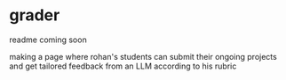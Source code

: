 # grader

readme coming soon

making a page where rohan's students can submit their ongoing projects and get tailored feedback from an LLM according to his rubric
